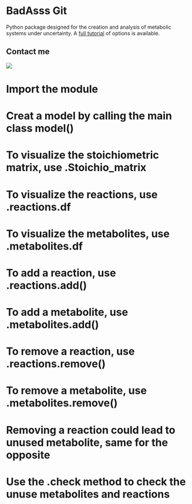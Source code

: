 BadAsss Git
=================

Python package designed for the creation and analysis of metabolic systems under uncertainty. A [full tutorial](./Notebooks/exemple_linear.ipynb) of options is available.

## Contact me

<div>
  <a href="mailto: arthurleq@gmail.com">
    <img
      src="https://img.shields.io/badge/gmail-red?style=for-the-badge&logo=gmail&logoColor=white"
    />
  </a>
</div>

# Import the module

# Creat a model by calling the main class model()

# To visualize the stoichiometric matrix, use .Stoichio_matrix
# To visualize the reactions, use .reactions.df
# To visualize the metabolites, use .metabolites.df

# To add a reaction, use .reactions.add()
# To add a metabolite, use .metabolites.add()

# To remove a reaction, use .reactions.remove()
# To remove a metabolite, use .metabolites.remove()

# Removing a reaction could lead to unused metabolite, same for the opposite
# Use the .check method to check the unuse metabolites and reactions
